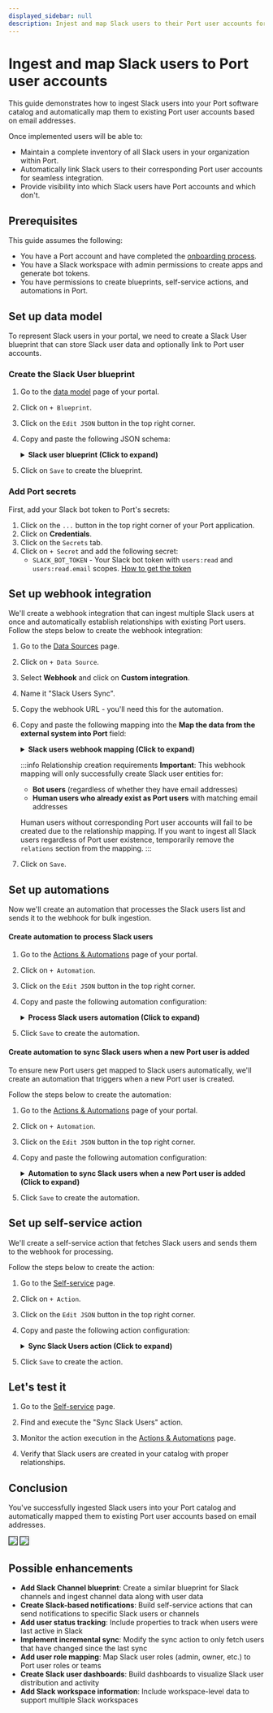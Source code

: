 ```yaml
---
displayed_sidebar: null
description: Injest and map Slack users to their Port user accounts for seamless integration
---
```


# Ingest and map Slack users to Port user accounts

This guide demonstrates how to ingest Slack users into your Port software catalog and automatically map them to existing Port user accounts based on email addresses.

Once implemented users will be able to:
  - Maintain a complete inventory of all Slack users in your organization within Port.
  - Automatically link Slack users to their corresponding Port user accounts for seamless integration.
  - Provide visibility into which Slack users have Port accounts and which don't.


## Prerequisites

This guide assumes the following:
- You have a Port account and have completed the [onboarding process](https://docs.port.io/getting-started/overview).
- You have a Slack workspace with admin permissions to create apps and generate bot tokens.
- You have permissions to create blueprints, self-service actions, and automations in Port.

## Set up data model

To represent Slack users in your portal, we need to create a Slack User blueprint that can store Slack user data and optionally link to Port user accounts.

<h3> Create the Slack User blueprint</h3>

1. Go to the [data model](https://app.getport.io/settings/data-model) page of your portal.

2. Click on `+ Blueprint`.

3. Click on the `Edit JSON` button in the top right corner.

4. Copy and paste the following JSON schema:

    <details>
    <summary><b>Slack user blueprint (Click to expand)</b></summary>

    ```json showLineNumbers
    {
      "identifier": "slack_user",
      "description": "Slack User",
      "title": "Slack User",
      "icon": "Slack",
      "schema": {
        "properties": {
          "tz": {
            "type": "string",
            "description": "The user's time zone."
          },
          "is_restricted": {
            "type": "boolean",
            "description": "Indicates if the user is restricted."
          },
          "is_primary_owner": {
            "type": "boolean",
            "description": "Indicates if the user is the primary owner."
          },
          "real_name": {
            "type": "string",
            "description": "The user's real name."
          },
          "team_id": {
            "type": "string",
            "description": "The user's team ID."
          },
          "is_admin": {
            "type": "boolean",
            "description": "Indicates if the user is an admin."
          },
          "is_app_user": {
            "type": "boolean",
            "description": "Indicates if the user is an app user."
          },
          "deleted": {
            "type": "boolean",
            "description": "Indicates if the user is deleted."
          },
          "is_bot": {
            "type": "boolean",
            "description": "Indicates if the user is a bot."
          },
          "email": {
            "type": "string",
            "title": "Email",
            "description": "The user's email address"
          }
        },
        "required": []
      },
      "mirrorProperties": {},
      "calculationProperties": {},
      "aggregationProperties": {},
      "relations": {
        "user": {
          "title": "Port User",
          "target": "_user",
          "required": false,
          "many": false
        }
      }
    }
    ```

    </details>

5. Click on `Save` to create the blueprint.

<h3> Add Port secrets</h3>

First, add your Slack bot token to Port's secrets:

1. Click on the `...` button in the top right corner of your Port application.
2. Click on **Credentials**.
3. Click on the `Secrets` tab.
4. Click on `+ Secret` and add the following secret:
   - `SLACK_BOT_TOKEN` - Your Slack bot token with `users:read` and `users:read.email` scopes. [How to get the token](https://api.slack.com/authentication/token-types#bot)


## Set up webhook integration

We'll create a webhook integration that can ingest multiple Slack users at once and automatically establish relationships with existing Port users.
Follow the steps below to create the webhook integration:

1. Go to the [Data Sources](https://app.getport.io/settings/data-sources) page.

2. Click on `+ Data Source`.

3. Select **Webhook** and click on **Custom integration**.

4. Name it "Slack Users Sync".

5. Copy the webhook URL - you'll need this for the automation.

6. Copy and paste the following mapping into the **Map the data from the external system into Port** field:

    <details>
    <summary><b>Slack users webhook mapping (Click to expand)</b></summary>

    ```json showLineNumbers
    [
      {
        "blueprint": "slack_user",
        "operation": "create",
        "filter": "(.body.response | has(\"members\")) and (.body.response.members | type == \"array\")",
        "itemsToParse": ".body.response.members | map(select(.deleted == false))",
        "entity": {
          "identifier": ".item.id | tostring",
          "title": ".item.name | tostring",
          "properties": {
            "tz": ".item.tz",
            "is_restricted": ".item.is_restricted",
            "is_primary_owner": ".item.is_primary_owner",
            "real_name": ".item.real_name",
            "team_id": ".item.team_id",
            "is_admin": ".item.is_admin",
            "is_app_user": ".item.is_app_user",
            "deleted": ".item.deleted",
            "is_bot": ".item.is_bot",
            "email": ".item.profile.email"
          },
          "relations": {
            "user": ".item.profile.email"
          }
        }
      }
    ]
    ```

    </details>

    :::info Relationship creation requirements
    **Important**: This webhook mapping will only successfully create Slack user entities for:
    - **Bot users** (regardless of whether they have email addresses)
    - **Human users who already exist as Port users** with matching email addresses

    Human users without corresponding Port user accounts will fail to be created due to the relationship mapping. If you want to ingest all Slack users regardless of Port user existence, temporarily remove the `relations` section from the mapping.
    :::

7. Click on `Save`.


## Set up automations

Now we'll create an automation that processes the Slack users list and sends it to the webhook for bulk ingestion.

<h4> Create automation to process Slack users</h4>

1. Go to the [Actions & Automations](https://app.getport.io/actions-automations) page of your portal.

2. Click on `+ Automation`.

3. Click on the `Edit JSON` button in the top right corner.

4. Copy and paste the following automation configuration:

    <details>
    <summary><b>Process Slack users automation (Click to expand)</b></summary>

    :::tip Replace the webhook URL
    Replace the webhook URL with the one you created in the previous step.
    :::

    ```json showLineNumbers
    {
      "identifier": "process_slack_users",
      "title": "Process Slack Users",
      "description": "Processes Slack users list and sends to webhook for bulk ingestion",
      "icon": "Slack",
      "trigger": {
        "type": "automation",
        "event": {
          "type": "RUN_UPDATED",
          "actionIdentifier": "sync_slack_users"
        },
        "condition": {
          "type": "JQ",
          "expressions": [
            ".diff.after.status == \"SUCCESS\"",
            ".diff.after.response.ok == true"
          ],
          "combinator": "and"
        }
      },
      "invocationMethod": {
        "type": "WEBHOOK",
        "url": "<YOUR_WEBHOOK_URL>",
        "agent": false,
        "synchronized": true,
        "method": "POST",
        "headers": {
          "Content-Type": "application/json"
        },
        "body": {
          "response": "{{ .event.diff.after.response }}"
        }
      },
      "publish": true
    }
    ```

    </details>

5. Click `Save` to create the automation.


<h4> Create automation to sync Slack users when a new Port user is added</h4>

To ensure new Port users get mapped to Slack users automatically, we'll create an automation that triggers when a new Port user is created.

Follow the steps below to create the automation:

1. Go to the [Actions & Automations](https://app.getport.io/actions-automations) page of your portal.

2. Click on `+ Automation`.

3. Click on the `Edit JSON` button in the top right corner.

4. Copy and paste the following automation configuration:

    <details>
    <summary><b>Automation to sync Slack users when a new Port user is added (Click to expand)</b></summary>

    ```json showLineNumbers
    {
        "identifier": "trigger_sync_slack_users_on_user_created",
        "title": "Trigger sync_slack_users when user is created",
        "description": "Triggers the sync_slack_users self-service action when a new user entity is created.",
        "icon": "Slack",
        "trigger": {
            "type": "automation",
            "event": {
            "type": "ENTITY_CREATED",
            "blueprintIdentifier": "_user"
            },
            "condition": {
            "type": "JQ",
            "expressions": [],
            "combinator": "and"
            }
        },
        "invocationMethod": {
            "type": "WEBHOOK",
            "url": "https://api.getport.io/v1/actions/sync_slack_users/runs",
            "agent": false,
            "synchronized": true,
            "method": "POST",
            "headers": {
            "RUN_ID": "{{ .run.id }}",
            "Content-Type": "application/json"
            },
            "body": {
            "properties": {}
            }
        },
        "publish": true
    }
    ```

    </details>

5. Click `Save` to create the automation.


## Set up self-service action

We'll create a self-service action that fetches Slack users and sends them to the webhook for processing.

Follow the steps below to create the action:

1. Go to the [Self-service](https://app.getport.io/self-serve) page.

2. Click on `+ Action`.

3. Click on the `Edit JSON` button in the top right corner.

4. Copy and paste the following action configuration:

    <details>
    <summary><b>Sync Slack Users action (Click to expand)</b></summary>

    ```json showLineNumbers
    {
        "identifier": "sync_slack_users",
        "title": "Sync Slack Users",
        "icon": "Slack",
        "description": "Fetch and sync all Slack users to Port",
        "trigger": {
            "type": "self-service",
            "operation": "DAY-2",
            "userInputs": {
            "properties": {},
            "required": [],
            "order": []
            }
        },
        "invocationMethod": {
            "type": "WEBHOOK",
            "url": "https://slack.com/api/users.list",
            "agent": false,
            "synchronized": true,
            "method": "GET",
            "headers": {
            "RUN_ID": "{{ .run.id }}",
            "Content-Type": "application/json",
            "Authorization": "Bearer {{ .secrets.SLACK_BOT_TOKEN}}"
            }
        },
        "requiredApproval": false
    }
    ```

    </details>

5. Click `Save` to create the action.



## Let's test it

1. Go to the [Self-service](https://app.getport.io/self-serve) page.

2. Find and execute the "Sync Slack Users" action.

3. Monitor the action execution in the [Actions & Automations](https://app.getport.io/actions-automations) page.

4. Verify that Slack users are created in your catalog with proper relationships.

## Conclusion

You've successfully ingested Slack users into your Port catalog and automatically mapped them to existing Port user accounts based on email addresses.

<img src="/img/guides/slackUserIngested.png" border="1px" />

<img src="/img/guides/slackMappedIngestedUser.png" border="1px" />


## Possible enhancements

- **Add Slack Channel blueprint**: Create a similar blueprint for Slack channels and ingest channel data along with user data
- **Create Slack-based notifications**: Build self-service actions that can send notifications to specific Slack users or channels
- **Add user status tracking**: Include properties to track when users were last active in Slack
- **Implement incremental sync**: Modify the sync action to only fetch users that have changed since the last sync
- **Add user role mapping**: Map Slack user roles (admin, owner, etc.) to Port user roles or teams
- **Create Slack user dashboards**: Build dashboards to visualize Slack user distribution and activity
- **Add Slack workspace information**: Include workspace-level data to support multiple Slack workspaces 
